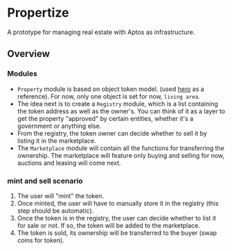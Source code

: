 # Propertize

A prototype for managing real estate with Aptos as infrastructure.

## Overview

### Modules

- `Property` module is based on object token model. (used [hero](https://github.com/aptos-labs/aptos-core/tree/main/aptos-move/move-examples/token_objects/hero) as a reference). For now, only one object is set for now, `living area`.
- The idea next is to create a `Registry` module, which is a list containing the token address as well as the owner's. You can think of it as a layer to get the property "approved" by certain entities, whether it's a government or anything else. 
- From the registry, the token owner can decide whether to sell it by listing it in the marketplace.
- The `Marketplace` module will contain all the functions for transferring the ownership. The marketplace will feature only buying and selling for now, auctions and leasing will come next.

### mint and sell scenario

1. The user will "mint" the token.
2. Once minted, the user will have to manually store it in the registry (this step should be automatic).
3. Once the token is in the registry, the user can decide whether to list it for sale or not. If so, the token will be added to the marketplace.
4. The token is sold, its ownership will be transferred to the buyer (swap coins for token).